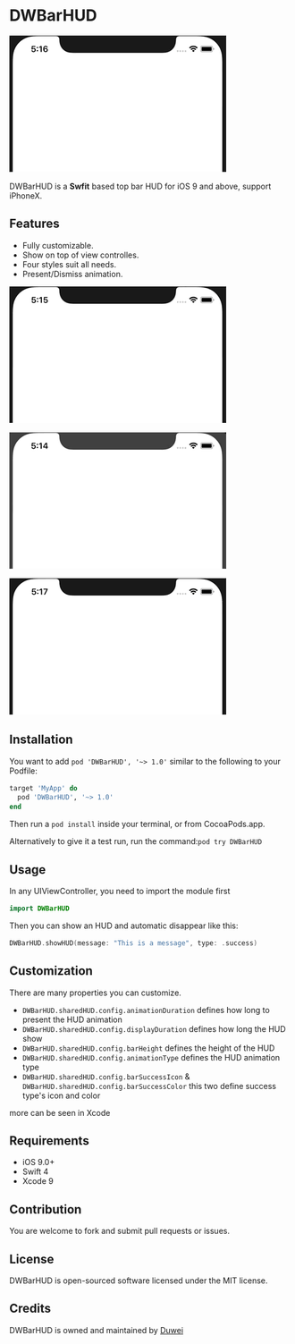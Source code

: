 # DWBarHUD


![default-default](https://github.com/Dywane/DWBarHUD/raw/master/GIF/default-default.gif)

DWBarHUD is a **Swfit** based top bar HUD for iOS 9 and above, support iPhoneX.

## Features
* Fully customizable.
* Show on top of view controlles.
* Four styles suit all needs.
* Present/Dismiss animation.

![failed-fade](https://github.com/Dywane/DWBarHUD/raw/master/GIF/fail-fade.gif)

![success-default](https://github.com/Dywane/DWBarHUD/raw/master/GIF/success-default.gif)

![warning-spring](https://github.com/Dywane/DWBarHUD/raw/master/GIF/warning-spring.gif)

## Installation

You want to add `pod 'DWBarHUD', '~> 1.0'` similar to the following to your Podfile:

```ruby
target 'MyApp' do
  pod 'DWBarHUD', '~> 1.0'
end
```
Then run a `pod install` inside your terminal, or from CocoaPods.app.

Alternatively to give it a test run, run the command:`pod try DWBarHUD`

## Usage
In any UIViewController, you need to import the module first

```swift
import DWBarHUD
```

Then you can show an HUD and automatic disappear like this:

```swift
DWBarHUD.showHUD(message: "This is a message", type: .success)
```

## Customization
There are many properties you can customize.

* `DWBarHUD.sharedHUD.config.animationDuration` defines how long to present the HUD animation
* `DWBarHUD.sharedHUD.config.displayDuration` defines how long the HUD show
* `DWBarHUD.sharedHUD.config.barHeight` defines the height of the HUD
* `DWBarHUD.sharedHUD.config.animationType` defines the HUD animation type
* `DWBarHUD.sharedHUD.config.barSuccessIcon` & `DWBarHUD.sharedHUD.config.barSuccessColor` this two define success type's icon and color

more can be seen in Xcode

## Requirements
* iOS 9.0+
* Swift 4
* Xcode 9

## Contribution
You are welcome to fork and submit pull requests or issues.

## License
DWBarHUD is open-sourced software licensed under the MIT license.

## Credits
DWBarHUD is owned and maintained by [Duwei](https://dywane.github.io)